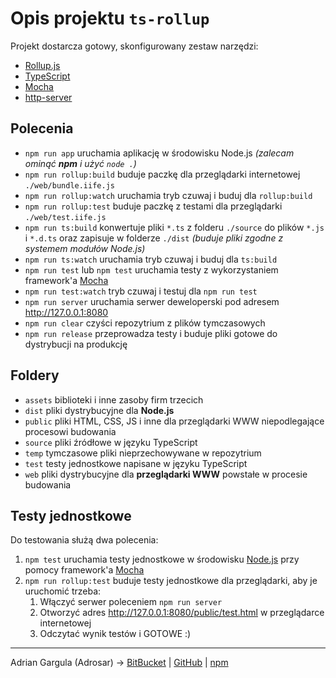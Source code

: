 # Opis projektu `ts-rollup`

Projekt dostarcza gotowy, skonfigurowany zestaw narzędzi:

- [Rollup.js](https://rollupjs.org/guide)
- [TypeScript](https://www.typescriptlang.org)
- [Mocha](https://mochajs.org)
- [http-server](https://github.com/http-party/http-server)



## Polecenia

- `npm run app` uruchamia aplikację w środowisku Node.js _(zalecam ominąć **npm** i użyć `node .`)_
- `npm run rollup:build` buduje paczkę dla przeglądarki internetowej `./web/bundle.iife.js`
- `npm run rollup:watch` uruchamia tryb czuwaj i buduj dla `rollup:build`
- `npm run rollup:test` buduje paczkę z testami dla przeglądarki `./web/test.iife.js`
- `npm run ts:build` konwertuje pliki `*.ts` z folderu `./source` do plików `*.js` i `*.d.ts` oraz zapisuje w folderze `./dist` _(buduje pliki zgodne z systemem modułów Node.js)_
- `npm run ts:watch` uruchamia tryb czuwaj i buduj dla `ts:build`
- `npm run test` lub `npm test` uruchamia testy z wykorzystaniem framework'a [Mocha](https://mochajs.org)
- `npm run test:watch` tryb czuwaj i testuj dla `npm run test`
- `npm run server` uruchamia serwer deweloperski pod adresem http://127.0.0.1:8080
- `npm run clear` czyści repozytrium z plików tymczasowych
- `npm run release` przeprowadza testy i buduje pliki gotowe do dystrybucji na produkcję



## Foldery

- `assets` biblioteki i inne zasoby firm trzecich
- `dist` pliki dystrybucyjne dla **Node.js**
- `public` pliki HTML, CSS, JS i inne dla przeglądarki WWW niepodlegające procesowi budowania
- `source` pliki źródłowe w języku TypeScript
- `temp` tymczasowe pliki nieprzechowywane w repozytrium
- `test` testy jednostkowe napisane w języku TypeScript
- `web` pliki dystrybucyjne dla **przeglądarki WWW** powstałe w procesie budowania



## Testy jednostkowe

Do testowania służą dwa polecenia:

1. `npm test` uruchamia testy jednostkowe w środowisku [Node.js](https://nodejs.org) przy pomocy  framework'a [Mocha](https://mochajs.org)
2. `npm run rollup:test` buduje testy jednostkowe dla przeglądarki, aby je uruchomić trzeba:
   1. Włączyć serwer poleceniem `npm run server`
   2. Otworzyć adres http://127.0.0.1:8080/public/test.html w przeglądarce internetowej
   3. Odczytać wynik testów i GOTOWE :)



-----

Adrian Gargula (Adrosar)  → [BitBucket](https://bitbucket.org/Adrosar/) | [GitHub](https://github.com/Adrosar) | [npm](https://www.npmjs.com/~adrosar)